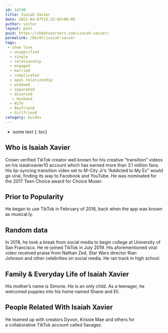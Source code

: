 ```yaml
---
id: 14740
title: Isaiah Xavier
date: 2021-04-07T15:25:02+00:00
author: victor
layout: post
guid: https://ukdataservers.com/isaiah-xavier/
permalink: /04/07/isaiah-xavier
tags:
 - show love
  - unspecified
  - single
  - relationship
  - engaged
  - married
  - complicated
  - open relationship
  - widowed
  - separated
  - divorced
   - Husband
  - Wife
  - Boyfriend
  - Girlfriend
category: Guides
---
```


* some text
{: toc}


## Who is Isaiah Xavier



Crown verified TikTok creator well known for his creative &#8220;transition&#8221; videos on his isaiahxavier10 account which has earned more than 3.1 million fans. His lip-syncing transition video set to M-City Jr&#8217;s &#8220;Addicted to My Ex&#8221; would go viral, finding its way to Facebook and YouTube. He was nominated for the 2017 Teen Choice award for Choice Muser.

                
                
                
## Prior to Popularity



He began to use TikTok in February of 2016, back when the app was known as musical.ly. 

                
                
                
## Random data



In 2018, he took a break from social media to begin college at University of San Francisco. He re-joined TikTok in July 2019. His aforementioned viral video received praise from Nathan Zed, Star Wars director Rian Johnson and other celebrities on social media. He ran track in high school.

                
                
                
## Family & Everyday Life of Isaiah Xavier



His mother&#8217;s name is Simone. He is an only child. As a teenager, he welcomed puppies into his home named Shane and Eli.

                
                
                
## People Related With Isaiah Xavier



He teamed up with creators Dyvon, Krissie Mae and others for a collaborative TikTok account called 5avagez.

                
              
            
          
          
          